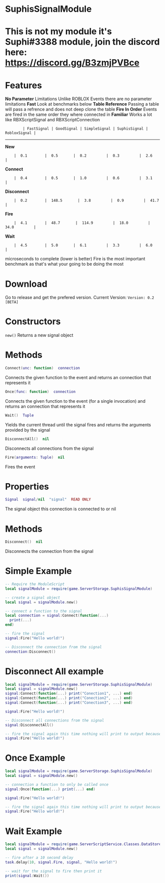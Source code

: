# SuphisSignalModule

# This is not my module it's Suphi#3388 module, join the discord here: https://discord.gg/B3zmjPVBce

# Features
**No Parameter** Limitations Unlike ROBLOX Events there are no parameter limitations
**Fast**                     Look at benchmarks below
**Table Reference**          Passing a table will pass a refrence and does not deep clone the table
**Fire In Order**            Events are fired in the same order they where connected in
**Familiar**                 Works a lot like RBXScriptSignal and RBXScriptConnection

            | FastSignal | GoodSignal | SimpleSignal | SuphisSignal | RobloxSignal |
------------------------------------------------------------------------------------

**New**   
``` 
	|  0.1        |  0.5       |  0.2         |  0.3         |  2.6         | 
```

**Connect**   
```
	|  0.4        |  0.5       |  1.0         |  0.6         |  3.1         | 
```

**Disconnect** 
```
	|  0.2        |  148.5       |  3.8         |  0.9         |  41.7         | 
```

**Fire**        
```
	|  4.1        |  48.7       |  114.9         |  18.0         |  34.0         | 
```

**Wait** 
```
	|  4.5        |  5.0       |  6.1         |  3.3         |  6.0         | 
```

microseconds to complete (lower is better)
Fire is the most important benchmark as that's what your going to be doing the most

# Download
Go to release and get the prefered version.
Current Version: `Version: 0.2 [BETA]`

# Constructors
`new()`
Returns a new signal object

# Methods
```lua
Connect(unc: function)  connection
```
Connects the given function to the event and returns an connection that represents it

```lua
Once(func: function)  connection
```
Connects the given function to the event (for a single invocation) and returns an connection that represents it

```lua
Wait()  Tuple
```
Yields the current thread until the signal fires and returns the arguments provided by the signal

```lua
DisconnectAll()  nil
```
Disconnects all connections from the signal

```lua
Fire(arguments: Tuple)  nil
```
Fires the event

# Properties
```lua
Signal  signal/nil  "signal"  READ ONLY
```
The signal object this connection is connected to or nil

# Methods
```lua
Disconnect()  nil
```
Disconnects the connection from the signal

# Simple Example
```lua
-- Require the ModuleScript
local signalModule = require(game.ServerStorage.SuphisSignalModule)

-- create a signal object
local signal = signalModule.new()

-- connect a function to the signal
local connection = signal:Connect(function(...)
  print(...)
end)

-- fire the signal
signal:Fire("Hello world!")

-- Disconnect the connection from the signal
connection:Disconnect()
```

# Disconnect All example
```lua
local signalModule = require(game.ServerStorage.SuphisSignalModule)
local signal = signalModule.new()
signal:Connect(function(...) print("Conection1", ...) end)
signal:Connect(function(...) print("Conection2", ...) end)
signal:Connect(function(...) print("Conection3", ...) end)

signal:Fire("Hello world!")

-- Disconnect all connections from the signal
signal:DisconnectAll()

-- fire the signal again this time nothing will print to output because we disconnected all connections
signal:Fire("Hello world!")
```

# Once Example
```lua
local signalModule = require(game.ServerStorage.SuphisSignalModule)
local signal = signalModule.new()

-- connection a function to only be called once
signal:Once(function(...) print(...) end)

signal:Fire("Hello world!")

-- fire the signal again this time nothing will print to output because once will automatically disconnect once it gets fired
signal:Fire("Hello world!")
```

# Wait Example

```lua
local signalModule = require(game.ServerScriptService.Classes.DataStore.Signal)
local signal = signalModule.new()

-- fire after a 10 second delay
task.delay(10, signal.Fire, signal, "Hello world!")

-- wait for the signal to fire then print it
print(signal:Wait())
```
